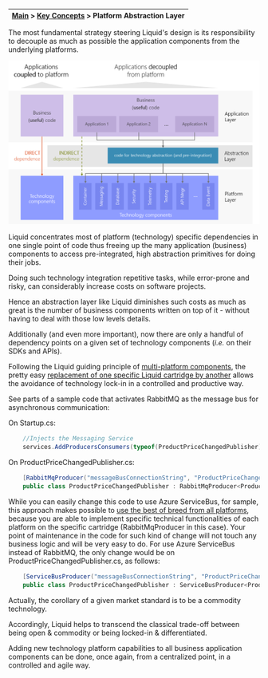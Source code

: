 | [Main](About-Liquid.md) > [Key Concepts](Key-Concepts.md) > Platform Abstraction Layer |
|----|

The most fundamental strategy steering Liquid's design is its responsibility to decouple as much as possible the application components from the underlying platforms.

 ![PlatformAbstractionLayer.png](PlatformAbstractionLayer.png) 

Liquid concentrates most of platform (technology) specific dependencies in one single point of code thus freeing up the many application (business) components to access pre-integrated, high abstraction primitives for doing their jobs.

Doing such technology integration repetitive tasks, while error-prone and risky, can considerably increase costs on software projects. 

Hence an abstraction layer like Liquid diminishes such costs as much as great is the number of business components written on top of it - without having to deal with those low levels details.

Additionally (and even more important), now there are only a handful of dependency points on a given set of technology components (_i.e._ on their SDKs and APIs).

Following the Liquid guiding principle of [multi-platform components](Introduction.md/#guiding-principles), the pretty easy [replacement of one specific Liquid cartridge by another](Choose-platform-components.md) allows the avoidance of technology lock-in in a controlled and productive way.

See parts of a sample code that activates RabbitMQ as the message bus for asynchronous communication:

On Startup.cs:
```csharp
    //Injects the Messaging Service
    services.AddProducersConsumers(typeof(ProductPriceChangedPublisher).Assembly);
```

On ProductPriceChangedPublisher.cs:
```csharp
    [RabbitMqProducer("messageBusConnectionString", "ProductPriceChanged")]
    public class ProductPriceChangedPublisher : RabbitMqProducer<ProductPriceChangedMessage>
```

While you can easily change this code to use Azure ServiceBus, for sample, this approach makes possible to [use the best of breed from all platforms](Leveling-up-Platform-Providers.md), because you are able to implement specific technical functionalities of each platform on the specific cartridge (RabbitMqProducer in this case). Your point of maintenance in the code for such kind of change will not touch any business logic and will be very easy to do.
For use Azure ServiceBus instead of RabbitMQ, the only change would be on ProductPriceChangedPublisher.cs, as follows:
```csharp
    [ServiceBusProducer("messageBusConnectionString", "ProductPriceChanged")]
    public class ProductPriceChangedPublisher : ServiceBusProducer<ProductPriceChangedMessage>
```

Actually, the corollary of a given market standard is to be a commodity technology.

Accordingly, Liquid helps to transcend the classical trade-off between being open & commodity or being locked-in & differentiated.

Adding new technology platform capabilities to all business application components can be done, once again, from a centralized point, in a controlled and agile way.

